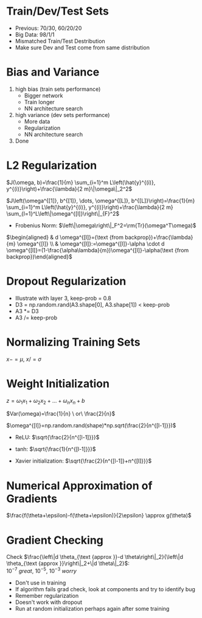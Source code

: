# Train/Dev/Test Sets

- Previous: 70/30, 60/20/20
- Big Data: 98/1/1
- Mismatched Train/Test Destribution
- Make sure Dev and Test come from same distribution



# Bias and Variance

1. high bias (train sets performance)
   - Bigger network
   - Train longer
   - NN architecture search
2. high variance (dev sets performance)
   - More data
   - Regularization
   - NN architecture search
3. Done



# L2 Regularization

$J(\omega, b)=\frac{1}{m} \sum_{i=1}^m L\left(\hat{y}^{(i)}, y^{(i)}\right)+\frac{\lambda}{2 m}\|\omega\|_2^2$

$J\left(\omega^{[1]}, b^{[1]}, \dots, \omega^{[L]}, b^{[L]}\right)=\frac{1}{m} \sum_{i=1}^m L\left(\hat{y}^{(i)}, y^{(i)}\right)+\frac{\lambda}{2 m} \sum_{l=1}^L\left\|\omega^{[l]}\right\|_{F}^2$

- Frobenius Norm: $\left\|\omega\right\|_F^2=\rm{Tr}(\omega^T\omega)$

$\begin{aligned} & d \omega^{[l]}=(\text {from backprop})+\frac{\lambda}{m} \omega^{[l]} \\ & \omega^{[l]}:=\omega^{[l]}-\alpha \cdot d \omega^{[l]}=(1-\frac{\alpha\lambda}{m})\omega^{[l]}-\alpha(\text {from backprop})\end{aligned}$



# Dropout Regularization

- Illustrate with layer 3, keep-prob = 0.8
- D3 = np.random.rand(A3.shape[0], A3.shape[1]) < keep-prob
- A3 *= D3
- A3 /= keep-prob



# Normalizing Training Sets

$x -= \mu,\  x /= \sigma$



# Weight Initialization

$z=\omega_1 x_1+\omega_2 x_2+...+\omega_n x_n+b$

$Var(\omega)=\frac{1}{n} \ or\  \frac{2}{n}$

$\omega^{[l]}=np.random.rand(shape)*np.sqrt(\frac{2}{n^{[l-1]}})$

- ReLU: $\sqrt{\frac{2}{n^{[l-1]}}}$

- tanh: $\sqrt{\frac{1}{n^{[l-1]}}}$

- Xavier initialization:  $\sqrt{\frac{2}{n^{[l-1]}+n^{[l]}}}$



# Numerical Approximation of Gradients

$\frac{f(\theta+\epsilon)-f(\theta+\epsilon)}{2\epsilon} \approx g(\theta)$



# Gradient Checking

Check $\frac{\left\|d \theta_{\text {approx }}-d \theta\right\|_2}{\left\|d \theta_{\text {approx }}\right\|_2+\|d \theta\|_2}$: $10^{-7}\ great,\ 10^{-5},\ 10^{-3}\ worry$

- Don't use in training
- If algorithm fails grad check, look at components and try to identify bug
- Remember regularization
- Doesn't work with dropout
- Run at random initialization perhaps again after some training

